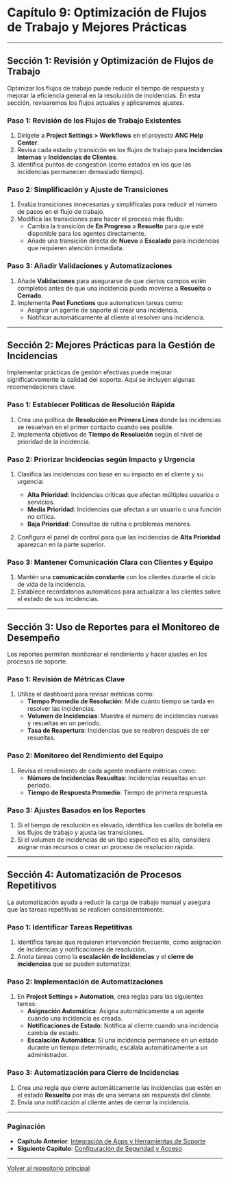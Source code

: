 # Capítulo 9: Optimización de Flujos de Trabajo y Mejores Prácticas

---

## Sección 1: Revisión y Optimización de Flujos de Trabajo

Optimizar los flujos de trabajo puede reducir el tiempo de respuesta y mejorar la eficiencia general en la resolución de incidencias. En esta sección, revisaremos los flujos actuales y aplicaremos ajustes.

### Paso 1: Revisión de los Flujos de Trabajo Existentes

1. Dirígete a **Project Settings > Workflows** en el proyecto **ANC Help Center**.
2. Revisa cada estado y transición en los flujos de trabajo para **Incidencias Internas** y **Incidencias de Clientes**.
3. Identifica puntos de congestión (como estados en los que las incidencias permanecen demasiado tiempo).

### Paso 2: Simplificación y Ajuste de Transiciones

1. Evalúa transiciones innecesarias y simplifícalas para reducir el número de pasos en el flujo de trabajo.
2. Modifica las transiciones para hacer el proceso más fluido:
   - Cambia la transición de **En Progreso** a **Resuelto** para que esté disponible para los agentes directamente.
   - Añade una transición directa de **Nuevo** a **Escalado** para incidencias que requieren atención inmediata.

### Paso 3: Añadir Validaciones y Automatizaciones

1. Añade **Validaciones** para asegurarse de que ciertos campos estén completos antes de que una incidencia pueda moverse a **Resuelto** o **Cerrado**.
2. Implementa **Post Functions** que automaticen tareas como:
   - Asignar un agente de soporte al crear una incidencia.
   - Notificar automáticamente al cliente al resolver una incidencia.

---

## Sección 2: Mejores Prácticas para la Gestión de Incidencias

Implementar prácticas de gestión efectivas puede mejorar significativamente la calidad del soporte. Aquí se incluyen algunas recomendaciones clave.

### Paso 1: Establecer Políticas de Resolución Rápida

1. Crea una política de **Resolución en Primera Línea** donde las incidencias se resuelvan en el primer contacto cuando sea posible.
2. Implementa objetivos de **Tiempo de Resolución** según el nivel de prioridad de la incidencia.

### Paso 2: Priorizar Incidencias según Impacto y Urgencia

1. Clasifica las incidencias con base en su impacto en el cliente y su urgencia:
   - **Alta Prioridad**: Incidencias críticas que afectan múltiples usuarios o servicios.
   - **Media Prioridad**: Incidencias que afectan a un usuario o una función no crítica.
   - **Baja Prioridad**: Consultas de rutina o problemas menores.

2. Configura el panel de control para que las incidencias de **Alta Prioridad** aparezcan en la parte superior.

### Paso 3: Mantener Comunicación Clara con Clientes y Equipo

1. Mantén una **comunicación constante** con los clientes durante el ciclo de vida de la incidencia.
2. Establece recordatorios automáticos para actualizar a los clientes sobre el estado de sus incidencias.

---

## Sección 3: Uso de Reportes para el Monitoreo de Desempeño

Los reportes permiten monitorear el rendimiento y hacer ajustes en los procesos de soporte.

### Paso 1: Revisión de Métricas Clave

1. Utiliza el dashboard para revisar métricas como:
   - **Tiempo Promedio de Resolución**: Mide cuánto tiempo se tarda en resolver las incidencias.
   - **Volumen de Incidencias**: Muestra el número de incidencias nuevas y resueltas en un período.
   - **Tasa de Reapertura**: Incidencias que se reabren después de ser resueltas.

### Paso 2: Monitoreo del Rendimiento del Equipo

1. Revisa el rendimiento de cada agente mediante métricas como:
   - **Número de Incidencias Resueltas**: Incidencias resueltas en un período.
   - **Tiempo de Respuesta Promedio**: Tiempo de primera respuesta.

### Paso 3: Ajustes Basados en los Reportes

1. Si el tiempo de resolución es elevado, identifica los cuellos de botella en los flujos de trabajo y ajusta las transiciones.
2. Si el volumen de incidencias de un tipo específico es alto, considera asignar más recursos o crear un proceso de resolución rápida.

---

## Sección 4: Automatización de Procesos Repetitivos

La automatización ayuda a reducir la carga de trabajo manual y asegura que las tareas repetitivas se realicen consistentemente.

### Paso 1: Identificar Tareas Repetitivas

1. Identifica tareas que requieren intervención frecuente, como asignación de incidencias y notificaciones de resolución.
2. Anota tareas como la **escalación de incidencias** y el **cierre de incidencias** que se pueden automatizar.

### Paso 2: Implementación de Automatizaciones

1. En **Project Settings > Automation**, crea reglas para las siguientes tareas:
   - **Asignación Automática**: Asigna automáticamente a un agente cuando una incidencia es creada.
   - **Notificaciones de Estado**: Notifica al cliente cuando una incidencia cambia de estado.
   - **Escalación Automática**: Si una incidencia permanece en un estado durante un tiempo determinado, escálala automáticamente a un administrador.

### Paso 3: Automatización para Cierre de Incidencias

1. Crea una regla que cierre automáticamente las incidencias que estén en el estado **Resuelto** por más de una semana sin respuesta del cliente.
2. Envía una notificación al cliente antes de cerrar la incidencia.

---

### Paginación

- **Capítulo Anterior**: [Integración de Apps y Herramientas de Soporte](08_ANC_Help_Center_Capitulo_8.md)
- **Siguiente Capítulo**: [Configuración de Seguridad y Acceso](10_ANC_Help_Center_Capitulo_10.md)

---

[Volver al repositorio principal](https://carloslhg.github.io/repositorio)
